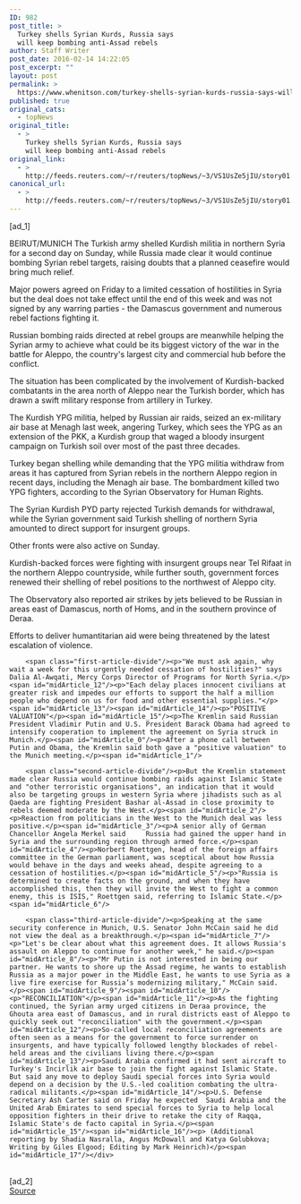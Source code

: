 ```yaml
---
ID: 982
post_title: >
  Turkey shells Syrian Kurds, Russia says
  will keep bombing anti-Assad rebels
author: Staff Writer
post_date: 2016-02-14 14:22:05
post_excerpt: ""
layout: post
permalink: >
  https://www.whenitson.com/turkey-shells-syrian-kurds-russia-says-will-keep-bombing-anti-assad-rebels/
published: true
original_cats:
  - topNews
original_title:
  - >
    Turkey shells Syrian Kurds, Russia says
    will keep bombing anti-Assad rebels
original_link:
  - >
    http://feeds.reuters.com/~r/reuters/topNews/~3/VS1UsZe5jIU/story01.htm
canonical_url:
  - >
    http://feeds.reuters.com/~r/reuters/topNews/~3/VS1UsZe5jIU/story01.htm
---
```

 [ad_1]
<br><div id="articleText">
<span id="midArticle_start"/>

<span id="midArticle_0"/><span class="focusParagraph" readability="6"><p><span class="articleLocation">BEIRUT/MUNICH</span> The Turkish army shelled Kurdish militia in northern Syria for a second day on Sunday, while Russia made clear it would continue bombing Syrian rebel targets, raising doubts that a planned ceasefire would bring much relief.</p></span><span id="midArticle_1"/><p>Major powers agreed on Friday to a limited cessation of hostilities in Syria but the deal does not take effect until the end of this week and was not signed by any warring parties - the Damascus government and numerous rebel factions fighting it.</p><span id="midArticle_2"/><p>Russian bombing raids directed at rebel groups are meanwhile helping the Syrian army to achieve what could be its biggest victory of the war in the battle for Aleppo, the country's largest city and commercial hub before the conflict.</p><span id="midArticle_3"/><p>The situation has been complicated by the involvement of Kurdish-backed combatants in the area north of Aleppo near the Turkish border, which has drawn a swift military response from artillery in Turkey.</p><span id="midArticle_4"/><p>The Kurdish YPG militia, helped by Russian air raids, seized an ex-military air base at Menagh last week, angering Turkey, which sees the YPG as an extension of the PKK, a Kurdish group that waged a bloody insurgent campaign on Turkish soil over most of the past three decades.</p><span id="midArticle_5"/><p>Turkey began shelling while demanding that the YPG militia withdraw from areas it has captured from Syrian rebels in the northern Aleppo region in recent days, including the Menagh air base. The bombardment killed two YPG fighters, according to the Syrian Observatory for Human Rights.</p><span id="midArticle_6"/><p>The Syrian Kurdish PYD party rejected Turkish demands for withdrawal, while the Syrian government said Turkish shelling of northern Syria amounted to direct support for insurgent groups.</p><span id="midArticle_7"/><p>Other fronts were also active on Sunday.</p><span id="midArticle_8"/><p>Kurdish-backed forces were fighting with insurgent groups near Tel Rifaat in the northern Aleppo countryside, while further south, government forces renewed their shelling of rebel positions to the northwest of Aleppo city. </p><span id="midArticle_9"/><p>The Observatory also reported air strikes by jets believed to be Russian in areas east of Damascus, north of Homs, and in the southern province of Deraa.</p><span id="midArticle_10"/><p>Efforts to deliver humantitarian aid were being threatened by the latest escalation of violence. </p><span id="midArticle_11"/>
        
        <span class="first-article-divide"/><p>"We must ask again, why wait a week for this urgently needed cessation of hostilities?" says Dalia Al-Awqati, Mercy Corps Director of Programs for North Syria.</p><span id="midArticle_12"/><p>"Each delay places innocent civilians at greater risk and impedes our efforts to support the half a million people who depend on us for food and other essential supplies."</p><span id="midArticle_13"/><span id="midArticle_14"/><p>"POSITIVE VALUATION"</p><span id="midArticle_15"/><p>The Kremlin said Russian President Vladimir Putin and U.S. President Barack Obama had agreed to intensify cooperation to implement the agreement on Syria struck in Munich.</p><span id="midArticle_0"/><p>After a phone call between Putin and Obama, the Kremlin said both gave a "positive valuation" to the Munich meeting.</p><span id="midArticle_1"/>
        
        <span class="second-article-divide"/><p>But the Kremlin statement made clear Russia would continue bombing raids against Islamic State and "other terroristic organisations", an indication that it would also be targeting groups in western Syria where jihadists such as al Qaeda are fighting President Bashar al-Assad in close proximity to rebels deemed moderate by the West.</p><span id="midArticle_2"/><p>Reaction from politicians in the West to the Munich deal was less positive.</p><span id="midArticle_3"/><p>A senior ally of German Chancellor Angela Merkel said     Russia had gained the upper hand in Syria and the surrounding region through armed force.</p><span id="midArticle_4"/><p>Norbert Roettgen, head of the foreign affairs committee in the German parliament, was sceptical about how Russia would behave in the days and weeks ahead, despite agreeing to a cessation of hostilities.</p><span id="midArticle_5"/><p>"Russia is determined to create facts on the ground, and when they have accomplished this, then they will invite the West to fight a common enemy, this is ISIS," Roettgen said, referring to Islamic State.</p><span id="midArticle_6"/>
        
        <span class="third-article-divide"/><p>Speaking at the same security conference in Munich, U.S. Senator John McCain said he did not view the deal as a breakthrough.</p><span id="midArticle_7"/><p>"Let's be clear about what this agreement does. It allows Russia's assault on Aleppo to continue for another week," he said.</p><span id="midArticle_8"/><p>"Mr Putin is not interested in being our partner. He wants to shore up the Assad regime, he wants to establish Russia as a major power in the Middle East, he wants to use Syria as a live fire exercise for Russia’s modernizing military," McCain said.</p><span id="midArticle_9"/><span id="midArticle_10"/><p>"RECONCILIATION"</p><span id="midArticle_11"/><p>As the fighting continued, the Syrian army urged citizens in Deraa province, the Ghouta area east of Damascus, and in rural districts east of Aleppo to quickly seek out "reconciliation" with the government.</p><span id="midArticle_12"/><p>So-called local reconciliation agreements are often seen as a means for the government to force surrender on insurgents, and have typically followed lengthy blockades of rebel-held areas and the civilians living there.</p><span id="midArticle_13"/><p>Saudi Arabia confirmed it had sent aircraft to Turkey's Incirlik air base to join the fight against Islamic State. But said any move to deploy Saudi special forces into Syria would depend on a decision by the U.S.-led coalition combating the ultra-radical militants.</p><span id="midArticle_14"/><p>U.S. Defense Secretary Ash Carter said on Friday he expected  Saudi Arabia and the United Arab Emirates to send special forces to Syria to help local opposition fighters in their drive to retake the city of Raqqa, Islamic State's de facto capital in Syria.</p><span id="midArticle_15"/><span id="midArticle_16"/><p> (Additional reporting by Shadia Nasralla, Angus McDowall and Katya Golubkova; Writing by Giles Elgood; Editing by Mark Heinrich)</p><span id="midArticle_17"/></div>
<br>[ad_2]
<br><a href="http://feeds.reuters.com/~r/reuters/topNews/~3/VS1UsZe5jIU/story01.htm">Source </a>